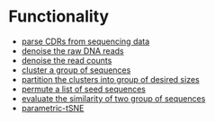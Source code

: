 Functionality
=================

* [parse CDRs from sequencing data](https://github.com/gifford-lab/antibody-utility/tree/master/read_parsing)
* [denoise the raw DNA reads](https://github.com/gifford-lab/antibody-utility/tree/master/dna_read_denoising)
* [denoise the read counts](https://github.com/gifford-lab/antibody-utility/tree/master/read_denoising)
* [cluster a group of sequences](https://github.com/gifford-lab/antibody-utility/tree/master/clustering)
* [partition the clusters into group of desired sizes](https://github.com/gifford-lab/antibody-utility/tree/master/cluster_partition)
* [permute a list of seed sequences](https://github.com/gifford-lab/antibody-utility/tree/master/seed_permutation)
* [evaluate the similarity of two group of sequences](https://github.com/gifford-lab/antibody-utility/tree/master/seq_group_similarity)
* [parametric-tSNE](https://github.com/gifford-lab/antibody-utility/tree/master/parametric_tsne)

























































































































































